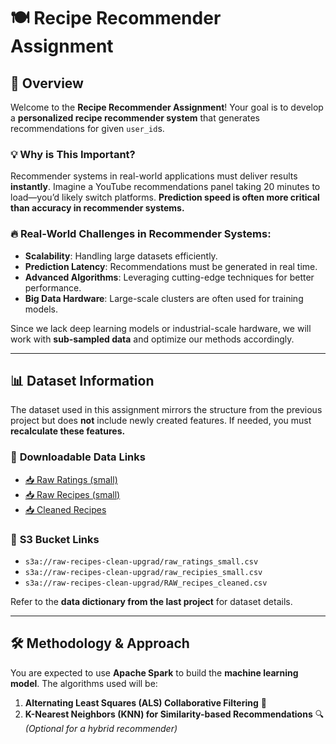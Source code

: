 # 🍽️ Recipe Recommender Assignment

## 📌 Overview
Welcome to the **Recipe Recommender Assignment**! Your goal is to develop a **personalized recipe recommender system** that generates recommendations for given `user_id`s. 

### 💡 Why is This Important?
Recommender systems in real-world applications must deliver results **instantly**. Imagine a YouTube recommendations panel taking 20 minutes to load—you’d likely switch platforms. **Prediction speed is often more critical than accuracy in recommender systems.**

### 🔥 Real-World Challenges in Recommender Systems:
- **Scalability**: Handling large datasets efficiently.
- **Prediction Latency**: Recommendations must be generated in real time.
- **Advanced Algorithms**: Leveraging cutting-edge techniques for better performance.
- **Big Data Hardware**: Large-scale clusters are often used for training models.

Since we lack deep learning models or industrial-scale hardware, we will work with **sub-sampled data** and optimize our methods accordingly.

---
## 📊 Dataset Information
The dataset used in this assignment mirrors the structure from the previous project but does **not** include newly created features. If needed, you must **recalculate these features.**

### 🔗 **Downloadable Data Links**
- [📥 Raw Ratings (small)](https://raw-recipes-clean-upgrad.s3.amazonaws.com/raw_ratings_small.csv)
- [📥 Raw Recipes (small)](https://raw-recipes-clean-upgrad.s3.amazonaws.com/raw_recipies_small.csv)
- [📥 Cleaned Recipes](https://raw-recipes-clean-upgrad.s3.amazonaws.com/RAW_recipes_cleaned.csv)

### 📂 **S3 Bucket Links**
- `s3a://raw-recipes-clean-upgrad/raw_ratings_small.csv`
- `s3a://raw-recipes-clean-upgrad/raw_recipies_small.csv`
- `s3a://raw-recipes-clean-upgrad/RAW_recipes_cleaned.csv`

Refer to the **data dictionary from the last project** for dataset details.

---
## 🛠️ Methodology & Approach
You are expected to use **Apache Spark** to build the **machine learning model**. The algorithms used will be:

1. **Alternating Least Squares (ALS) Collaborative Filtering** 🔄
2. **K-Nearest Neighbors (KNN) for Similarity-based Recommendations** 🔍 *(Optional for a hybrid recommender)*

